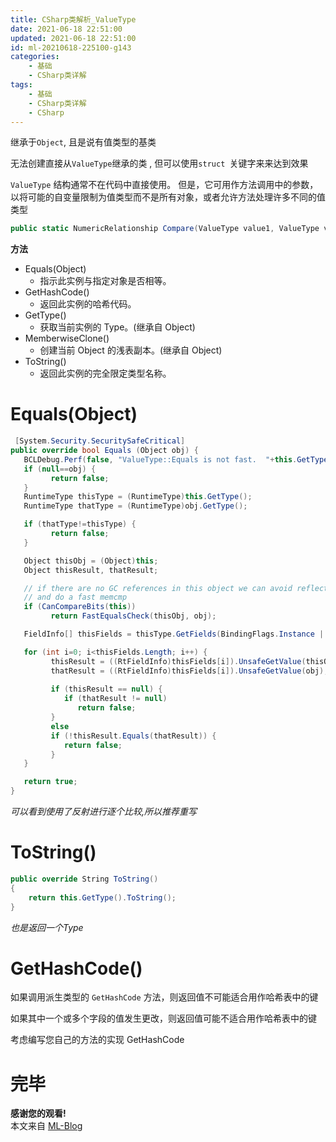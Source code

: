 ```yaml
---
title: CSharp类解析_ValueType
date: 2021-06-18 22:51:00
updated: 2021-06-18 22:51:00
id: ml-20210618-225100-g143
categories:
	- 基础
	- CSharp类详解
tags: 
	- 基础
	- CSharp类详解
	- CSharp
---
```


继承于`Object`, 且是说有值类型的基类

无法创建直接从`ValueType`继承的类 , 但可以使用`struct `关键字来来达到效果

`ValueType` 结构通常不在代码中直接使用。 但是，它可用作方法调用中的参数，以将可能的自变量限制为值类型而不是所有对象，或者允许方法处理许多不同的值类型

```C#
public static NumericRelationship Compare(ValueType value1, ValueType value2)
```

**方法**
* Equals(Object)	
  * 指示此实例与指定对象是否相等。
* GetHashCode()	
  * 返回此实例的哈希代码。
* GetType()	
  * 获取当前实例的 Type。(继承自 Object)
* MemberwiseClone()	
  * 创建当前 Object 的浅表副本。(继承自 Object)
* ToString()	
  * 返回此实例的完全限定类型名称。


<!--more-->

# Equals(Object)	

```C#
 [System.Security.SecuritySafeCritical]
public override bool Equals (Object obj) {
   BCLDebug.Perf(false, "ValueType::Equals is not fast.  "+this.GetType().FullName+" should override Equals(Object)");
   if (null==obj) {
         return false;
   }
   RuntimeType thisType = (RuntimeType)this.GetType();
   RuntimeType thatType = (RuntimeType)obj.GetType();

   if (thatType!=thisType) {
         return false;
   }

   Object thisObj = (Object)this;
   Object thisResult, thatResult;

   // if there are no GC references in this object we can avoid reflection 
   // and do a fast memcmp
   if (CanCompareBits(this))
         return FastEqualsCheck(thisObj, obj);

   FieldInfo[] thisFields = thisType.GetFields(BindingFlags.Instance | BindingFlags.Public | BindingFlags.NonPublic);

   for (int i=0; i<thisFields.Length; i++) {
         thisResult = ((RtFieldInfo)thisFields[i]).UnsafeGetValue(thisObj);
         thatResult = ((RtFieldInfo)thisFields[i]).UnsafeGetValue(obj);
         
         if (thisResult == null) {
            if (thatResult != null)
               return false;
         }
         else
         if (!thisResult.Equals(thatResult)) {
            return false;
         }
   }

   return true;
}
```
*可以看到使用了反射进行逐个比较,所以推荐重写*

# ToString()	

```C#
public override String ToString()
{
    return this.GetType().ToString();
}
```
*也是返回一个Type*

# GetHashCode()

如果调用派生类型的 `GetHashCode` 方法，则返回值不可能适合用作哈希表中的键

如果其中一个或多个字段的值发生更改，则返回值可能不适合用作哈希表中的键

考虑编写您自己的方法的实现 GetHashCode 

# 完毕

**感谢您的观看!**  
本文来自 [ML-Blog][ML-Blog_Link]

<!-- 图片 -->

<!-- 链接 -->

<!-- 水印 -->
[ML-Blog_Link]:https://userminghaoli.github.io/ "我的博客"
